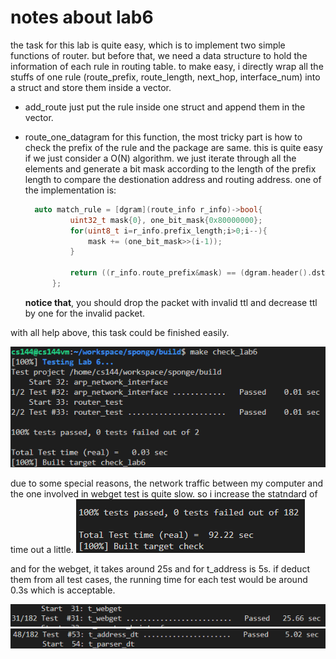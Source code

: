 # notes about lab6

the task for this lab is quite easy, which is to implement two simple functions of router. but before that, we need a data structure to hold the information of each rule in routing table. to make easy, i directly wrap all the stuffs of one rule (route_prefix, route_length, next_hop, interface_num) into a struct and store them inside a vector.

- add_route
  just put the rule inside one struct and append them in the vector.

- route_one_datagram
  for this  function, the most tricky part is how to check the prefix of the rule and the package are same. this is quite easy if we just consider a O(N) algorithm. we just iterate through all the elements and generate a bit mask according to the length of the prefix length to compare the destionation address and routing address. one of the implementation is:
  ```cpp
    auto match_rule = [dgram](route_info r_info)->bool{
            uint32_t mask{0}, one_bit_mask{0x80000000};
            for(uint8_t i=r_info.prefix_length;i>0;i--){
                mask += (one_bit_mask>>(i-1));
            }

            return ((r_info.route_prefix&mask) == (dgram.header().dst&mask));
        };
  ```
  **notice that**, you should drop the packet with invalid ttl and decrease ttl by one for the invalid packet.

with all help above, this task could be finished easily.

![result check_lab6](../Assets/lab6/make_checklab6_result.png)

due to some special reasons, the network traffic between my computer and the one involved in webget test is quite slow. so i increase the statndard of time out a little.
![result make check](../Assets/lab6/make_check_result.png)

and for the webget, it takes around 25s and for t_address is 5s. if deduct them from all test cases, the running time for each test would be around 0.3s which is acceptable.

![result consuming time because of internet traffic](../Assets/lab6/test31.png)
![result consuming time because of internet traffic](../Assets/lab6/test53.png)